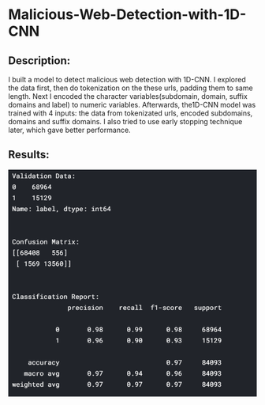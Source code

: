 # Malicious-Web-Detection-with-1D-CNN
## Description:
I built a model to detect malicious web detection with 1D-CNN. I explored the data first, then do tokenization on the these urls, padding them to same length. Next I encoded the character variables(subdomain, domain, suffix domains and label) to numeric variables. Afterwards, the1D-CNN model was trained with 4 inputs: the data from tokenizated urls, encoded subdomains, domains and suffix domains. I also tried to use early stopping technique later, which gave better performance.
## Results:
<img src='https://github.com/AgachilyPaul/Malicious-Web-Detection-with-1D-CNN/blob/master/pics/pic1.PNG'>
